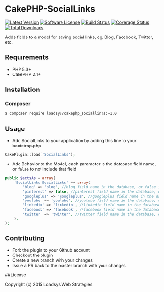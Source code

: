 # CakePHP-SocialLinks

[![Latest Version](https://img.shields.io/github/release/loadsys/CakePHP-SocialLinks.svg?style=flat-square)](https://github.com/loadsys/CakePHP-SocialLinks/releases)
[![Software License](https://img.shields.io/badge/license-MIT-brightgreen.svg?style=flat-square)](LICENSE.md)
[![Build Status](https://travis-ci.org/loadsys/CakePHP-SocialLinks.svg?branch=master&style=flat-square)](https://travis-ci.org/loadsys/CakePHP-SocialLinks)
[![Coverage Status](https://coveralls.io/repos/loadsys/CakePHP-SocialLinks/badge.svg)](https://coveralls.io/r/loadsys/CakePHP-SocialLinks)
[![Total Downloads](https://img.shields.io/packagist/dt/loadsys/cakephp_sociallinks.svg?style=flat-square)](https://packagist.org/packages/loadsys/cakephp_sociallinks)

Adds fields to a model for saving social links, eg. Blog, Facebook, Twitter, etc.

## Requirements ##

* PHP 5.3+
* CakePHP 2.1+

## Installation

### Composer

````bash
$ composer require loadsys/cakephp_sociallinks:~1.0
````

## Usage ##

* Add SocialLinks to your application by adding this line to your bootstrap.php

````php
CakePlugin::load('SocialLinks');
````

* Add Behavior to the Model, each parameter is the database field name, or `false` to not include that field

````php
public $actsAs = array(
	'SocialLinks.SocialLinks' => array(
		'blog' => 'blog', //blog field name in the database, or false if you don't have this field
		'pinterest' => false, //pinterest field name in the database, or false if you don't have this field
		'googleplus' => 'googleplus', //googleplus field name in the database, or false if you don't have this field
		'youtube' => 'youtube', //youtube field name in the database, or false if you don't have this field
		'linkedin' => 'linkedin', //linkedin field name in the database, or false if you don't have this field
		'facebook' => 'facebook', //facebook field name in the database, or false if you don't have this field
		'twitter' => 'twitter', //twitter field name in the database, or false if you don't have this field
	),
);
````

## Contributing

* Fork the plugin to your Github account
* Checkout the plugin
* Create a new branch with your changes
* Issue a PR back to the master branch with your changes

##License

Copyright (c) 2015 Loadsys Web Strategies

